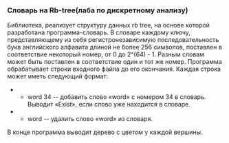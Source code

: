 ### Словарь на Rb-tree(лаба по дискретному анализу)


Библиотека, реализует структуру данных rb tree, на основе которой разработана
программа-словарь. В словаре каждому ключу, представляющему из
себя регистронезависимую последовательность букв английского
алфавита длиной не более 256 символов, поставлен в соответствие
некоторый номер, от 0 до 2^(64) - 1. Разным словам может быть
поставлен в соответствие один и тот же номер.
Программа обрабатывает строки входного файла до его
окончания. Каждая строка может иметь следующий формат:


* + word 34 -- добавить слово «word» с номером 34 в словарь.
Выводит «Exist», если слово уже находится в словаре.

* - word -- удалить слово «word» из словаря.


В конце программа выводит дерево с цветом у каждой вершины.
